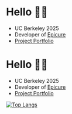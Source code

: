 # Hello 👋🏼
* UC Berkeley 2025
* Developer of [Epicure](https://bit.ly/epicuregame)
* [Project Portfolio](https://noah-ku.github.io/portfolio/)

# Hello 👋🏼
* UC Berkeley 2025
* Developer of [Epicure](https://bit.ly/epicuregame)
* [Project Portfolio](https://noah-ku.github.io/portfolio/)

[![Top Langs](https://github-readme-stats-1-noah-ku.vercel.app/api/top-langs/?username=noah-ku&count_private=true)](https://github.com/noah-ku/github-readme-stats)
<!--
**dev-orange/dev-orange** is a ✨ _special_ ✨ repository because its `README.md` (this file) appears on your GitHub profile.

Here are some ideas to get you started:

- 🔭 I’m currently working on ...
- 🌱 I’m currently learning ...
- 👯 I’m looking to collaborate on ...
- 🤔 I’m looking for help with ...
- 💬 Ask me about ...
- 📫 How to reach me: ...
- 😄 Pronouns: ...
- ⚡ Fun fact: ...
-->

<!--
**dev-orange/dev-orange** is a ✨ _special_ ✨ repository because its `README.md` (this file) appears on your GitHub profile.

Here are some ideas to get you started:

- 🔭 I’m currently working on ...
- 🌱 I’m currently learning ...
- 👯 I’m looking to collaborate on ...
- 🤔 I’m looking for help with ...
- 💬 Ask me about ...
- 📫 How to reach me: ...
- 😄 Pronouns: ...
- ⚡ Fun fact: ...
-->
